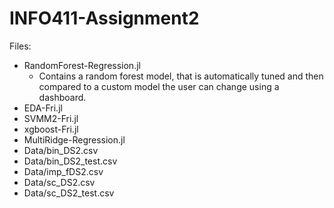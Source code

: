 # INFO411-Assignment2

Files:
- RandomForest-Regression.jl
    - Contains a random forest model, that is automatically tuned and then compared to a custom model the user can change using a dashboard.
- EDA-Fri.jl
- SVMM2-Fri.jl 
- xgboost-Fri.jl 
- MultiRidge-Regression.jl
- Data/bin_DS2.csv
- Data/bin_DS2_test.csv
- Data/imp_fDS2.csv
- Data/sc_DS2.csv
- Data/sc_DS2_test.csv
